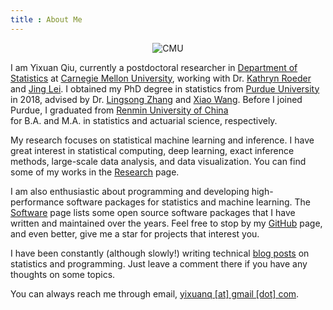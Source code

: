 ```yaml
---
title : About Me
---
```


<div align="center">
  <img src="https://i.imgur.com/G3kyoMY.jpg" alt="CMU" />
</div>

I am Yixuan Qiu, currently a postdoctoral researcher in
[Department of Statistics](http://www.stat.cmu.edu/) at [Carnegie Mellon University](https://www.cmu.edu/),
working with Dr. [Kathryn Roeder](http://www.stat.cmu.edu/~roeder/index.html) and
[Jing Lei](http://www.stat.cmu.edu/~jinglei/). I obtained my PhD degree in statistics
from [Purdue University](http://www.stat.purdue.edu/) in 2018, advised by
Dr. [Lingsong Zhang](https://www.stat.purdue.edu/~lingsong/) and
[Xiao Wang](https://www.stat.purdue.edu/~wangxiao/).
Before I joined Purdue, I graduated from [Renmin University of China](https://www.ruc.edu.cn/en)\
for B.A. and M.A. in statistics and actuarial science, respectively.

My research focuses on statistical machine learning and inference. I have great interest
in statistical computing, deep learning, exact inference methods, large-scale data analysis, and data visualization.
You can find some of my works in the [Research](/research/) page.

I am also enthusiastic about programming and developing high-performance software packages
for statistics and machine learning. The [Software](/software/) page
lists some open source software packages that I have written and maintained over the years.
Feel free to stop by my [GitHub](https://github.com/yixuan/) page, and even better, give me a
star for projects that interest you.

I have been constantly (although slowly!) writing technical [blog posts](/blogs/) on statistics and programming.
Just leave a comment there if you have any thoughts on some topics.

You can always reach me through email, [yixuanq [at] gmail [dot] com](#).

